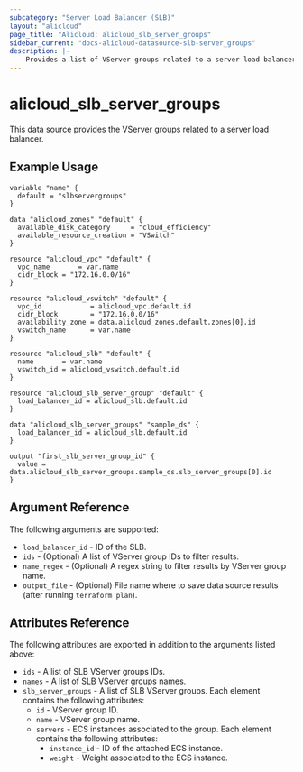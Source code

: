 ```yaml
---
subcategory: "Server Load Balancer (SLB)"
layout: "alicloud"
page_title: "Alicloud: alicloud_slb_server_groups"
sidebar_current: "docs-alicloud-datasource-slb-server_groups"
description: |-
    Provides a list of VServer groups related to a server load balancer to the user.
---
```


# alicloud\_slb_server_groups

This data source provides the VServer groups related to a server load balancer.

## Example Usage

```
variable "name" {
  default = "slbservergroups"
}

data "alicloud_zones" "default" {
  available_disk_category     = "cloud_efficiency"
  available_resource_creation = "VSwitch"
}

resource "alicloud_vpc" "default" {
  vpc_name       = var.name
  cidr_block = "172.16.0.0/16"
}

resource "alicloud_vswitch" "default" {
  vpc_id            = alicloud_vpc.default.id
  cidr_block        = "172.16.0.0/16"
  availability_zone = data.alicloud_zones.default.zones[0].id
  vswitch_name      = var.name
}

resource "alicloud_slb" "default" {
  name       = var.name
  vswitch_id = alicloud_vswitch.default.id
}

resource "alicloud_slb_server_group" "default" {
  load_balancer_id = alicloud_slb.default.id
}

data "alicloud_slb_server_groups" "sample_ds" {
  load_balancer_id = alicloud_slb.default.id
}

output "first_slb_server_group_id" {
  value = data.alicloud_slb_server_groups.sample_ds.slb_server_groups[0].id
}
```

## Argument Reference

The following arguments are supported:

* `load_balancer_id` - ID of the SLB.
* `ids` - (Optional) A list of VServer group IDs to filter results.
* `name_regex` - (Optional) A regex string to filter results by VServer group name.
* `output_file` - (Optional) File name where to save data source results (after running `terraform plan`).

## Attributes Reference

The following attributes are exported in addition to the arguments listed above:

* `ids` - A list of SLB VServer groups IDs.
* `names` - A list of SLB VServer groups names.
* `slb_server_groups` - A list of SLB VServer groups. Each element contains the following attributes:
  * `id` - VServer group ID.
  * `name` - VServer group name.
  * `servers` - ECS instances associated to the group. Each element contains the following attributes:
    * `instance_id` - ID of the attached ECS instance.
    * `weight` - Weight associated to the ECS instance.

